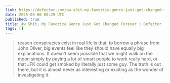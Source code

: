 ```yaml
---
link: https://defector.com/aw-shit-my-favorite-genre-just-got-changed-forever
date: 2025-08-06 00:29 UTC
published: true
title: Aw Shit, My Favorite Genre Just Got Changed Forever | Defector
tags: []
---
```


> reason conspiracies exist in real life is that, to borrow a phrase from John Oliver, big events feel like they should have equally big explanations. It doesn't seem possible that we might walk on the moon simply by paying a lot of smart people to work really hard, or that JFK could get smoked by literally just some guy. The truth is out there, but it is almost never as interesting or exciting as the wonder of investigating it.
